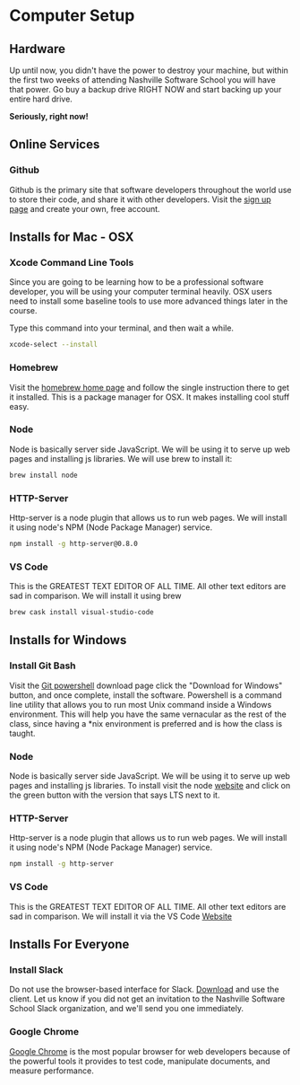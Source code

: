 # Computer Setup

## Hardware

Up until now, you didn't have the power to destroy your machine, but within the first two weeks of attending Nashville Software School you will have that power. Go buy a backup drive RIGHT NOW and start backing up your entire hard drive.

**Seriously, right now!**

## Online Services

### Github

Github is the primary site that software developers throughout the world use to store their code, and share it with other developers. Visit the [sign up page](https://github.com/join) and create your own, free account.


## Installs for Mac - OSX
### Xcode Command Line Tools

Since you are going to be learning how to be a professional software developer, you will be using your computer terminal heavily. OSX users need to install some baseline tools to use more advanced things later in the course.

Type this command into your terminal, and then wait a while.

```sh
xcode-select --install
```

### Homebrew

Visit the [homebrew home page](http://brew.sh/) and follow the single instruction there to get it installed.  This is a package manager for OSX.  It makes installing cool stuff easy.

### Node

Node is basically server side JavaScript.  We will be using it to serve up web pages and installing js libraries.  We will use brew to install it:

```sh
brew install node
```

### HTTP-Server
Http-server is a node plugin that allows us to run web pages.  We will install it using node's NPM (Node Package Manager) service.
```sh
npm install -g http-server@0.8.0
```

### VS Code
This is the GREATEST TEXT EDITOR OF ALL TIME.  All other text editors are sad in comparison.  We will install it using brew
```sh
brew cask install visual-studio-code
```

## Installs for Windows
### Install Git Bash

Visit the [Git powershell](http://www.git-scm.com/downloads) download page click the "Download for Windows" button, and once complete, install the software. Powershell is a command line utility that allows you to run most Unix command inside a Windows environment. This will help you have the same vernacular as the rest of the class, since having a *nix environment is preferred and is how the class is taught.

### Node
Node is basically server side JavaScript.  We will be using it to serve up web pages and installing js libraries.  To install visit the node [website](https://nodejs.org/) and click on the green button with the version that says LTS next to it.

### HTTP-Server
Http-server is a node plugin that allows us to run web pages.  We will install it using node's NPM (Node Package Manager) service.
```sh
npm install -g http-server
```

### VS Code
This is the GREATEST TEXT EDITOR OF ALL TIME.  All other text editors are sad in comparison.  We will install it via the VS Code [Website](https://code.visualstudio.com/)


## Installs For Everyone
### Install Slack

Do not use the browser-based interface for Slack. [Download](https://slack.com/downloads/) and use the client. Let us know if you did not get an invitation to the Nashville Software School Slack organization, and we'll send you one immediately.

### Google Chrome

[Google Chrome](https://www.google.com/chrome/browser/desktop/index.html) is the most popular browser for web developers because of the powerful tools it provides to test code, manipulate documents, and measure performance.
